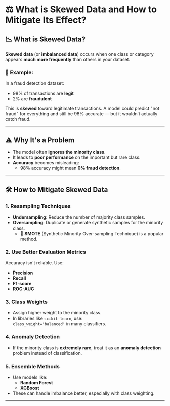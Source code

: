# ⚖️ What is Skewed Data and How to Mitigate Its Effect?

## 📉 What is Skewed Data?

**Skewed data** (or **imbalanced data**) occurs when one class or category appears **much more frequently** than others in your dataset.

### 🔄 Example:
In a fraud detection dataset:
- 98% of transactions are **legit**
- 2% are **fraudulent**

This is **skewed** toward legitimate transactions. A model could predict "not fraud" for everything and still be 98% accurate — but it wouldn’t actually catch fraud.

---

## ⚠️ Why It's a Problem

- The model often **ignores the minority class**.
- It leads to **poor performance** on the important but rare class.
- **Accuracy** becomes misleading:
  - 98% accuracy might mean **0% fraud detection**.

---

## 🛠️ How to Mitigate Skewed Data

### 1. Resampling Techniques
- **Undersampling**: Reduce the number of majority class samples.
- **Oversampling**: Duplicate or generate synthetic samples for the minority class.
  - 🔧 **SMOTE** (Synthetic Minority Over-sampling Technique) is a popular method.

### 2. Use Better Evaluation Metrics
Accuracy isn't reliable. Use:
- **Precision**
- **Recall**
- **F1-score**
- **ROC-AUC**

### 3. Class Weights
- Assign higher weight to the minority class.
- In libraries like `scikit-learn`, use:  
  `class_weight='balanced'` in many classifiers.

### 4. Anomaly Detection
- If the minority class is **extremely rare**, treat it as an **anomaly detection** problem instead of classification.

### 5. Ensemble Methods
- Use models like:
  - **Random Forest**
  - **XGBoost**
- These can handle imbalance better, especially with class weighting.

---
